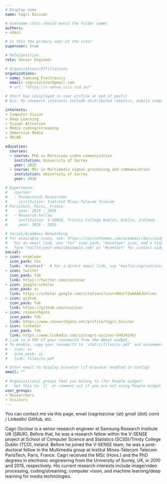 ```yaml
---
# Display name
name: Cagri Ozcinar

# Username (this should match the folder name)
authors:
- admin

# Is this the primary user of the site?
superuser: true

# Role/position
role: Senior Engineer

# Organizations/Affiliations
organizations:
- name: Samsung Electronics
  email: cagriozcinar@gmail.com
  # url: "https://v-sense.scss.tcd.ie/"

# Short bio (displayed in user profile at end of posts)
# bio: My research interests include distributed robotics, mobile computing and programmable matter.

interests:
- Computer Vision
- Deep Learning
- Visual Attention
- Media coding/streaming
- Immersive Media
- VR/AR

education:
  courses:
  - course: PhD in Multiview video communication
    institution: University of Surrey
    year: 2015
  - course: MSc in Multimedia signal processing and communication
    institution: University of Surrey
    year: 2010

# Experience:
#   courses:
#   - Posdoctoral Researcher
#     institution: Institut Mines-Telecom Telecom
# ParisTech, Paris, France.
#     year: 2015 - 2016
#   - Research Fellow
#     institution: V-SENSE, Trinity College Dublin, Dublin, Ireland.
#     year: 2016 - 2020

# Social/Academic Networking
# For available icons, see: https://sourcethemes.com/academic/docs/widgets/#icons
#   For an email link, use "fas" icon pack, "envelope" icon, and a link in the
#   form "mailto:your-email@example.com" or "#contact" for contact widget.
social:
- icon: envelope
  icon_pack: fas
  link: '#contact'  # For a direct email link, use "mailto:cagriozcinar@gmail.com".
- icon: twitter
  icon_pack: fab
  link: https://twitter.com/cozcinar
- icon: google-scholar
  icon_pack: ai
  link: https://scholar.google.com/citations?user=KHuC72wAAAAJ&hl=en
- icon: github
  icon_pack: fab
  link: https://github.com/cozcinar
- icon: researchgate
  icon_pack: fab
  link: https://www.researchgate.net/profile/Cagri_Ozcinar
- icon: linkedin
  icon_pack: fab
  link: https://www.linkedin.com/in/cagri-ozcinar-64834245/
# Link to a PDF of your resume/CV from the About widget.
# To enable, copy your resume/CV to `static/files/cv.pdf` and uncomment the lines below.  
# - icon: cv
#   icon_pack: ai
#   link: files/cv.pdf

# Enter email to display Gravatar (if Gravatar enabled in Config)
email: ""
  
# Organizational groups that you belong to (for People widget)
#   Set this to `[]` or comment out if you are not using People widget.  
user_groups:
- Researchers
- Visitors
---
```


<!-- Starting from March 6th, 2020, I no longer work at Trinity College Dublin, but at Samsung Research Institute UK (SRUK). You can contact me via this page,LinkedIn, GitHub, etc. -->

You can contact me via this page, email (cagriozcinar {at} gmail {dot} com) / LinkedIn/ GitHub, etc.

Cagri Ozcinar is a senior research engineer at Samsung Research Institute UK (SRUK). Before that, he was a research fellow within the V-SENSE project at School of Computer Science and Statistics (SCSS)/Trinity College Dublin (TCD), Ireland.
Before he joined the V-SENSE team, he was a post-doctoral fellow in the Multimedia group at Institut Mines-Telecom Telecom
ParisTech, Paris, France. Cagri received the MSc (Hons.) and the PhD degrees in electronic engineering from the University of Surrey, UK, in 2010
and 2015, respectively. His current research interests include image/video processing, coding/streaming, computer vision, and machine learning/deep learning for media technologies.